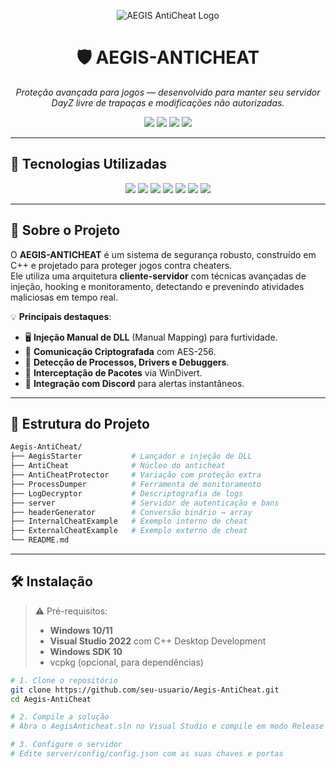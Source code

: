 <!-- Banner principal -->
<p align="center">
  <img src="https://img.shields.io/badge/AEGIS-ANTICHEAT-1f1f1f?style=for-the-badge&logo=shield&logoColor=white" alt="AEGIS AntiCheat Logo">
</p>

<h1 align="center">🛡️ AEGIS-ANTICHEAT</h1>
<p align="center">
  <em>Proteção avançada para jogos — desenvolvido para manter seu servidor DayZ livre de trapaças e modificações não autorizadas.</em>
</p>

<p align="center">
  <img src="https://img.shields.io/github/license/pedro-nuness/Aegis-AntiCheat?style=flat-square">
  <img src="https://img.shields.io/github/last-commit/pedro-nuness/Aegis-AntiCheat?style=flat-square">
  <img src="https://img.shields.io/github/stars/pedro-nuness/Aegis-AntiCheat?style=flat-square">
  <img src="https://img.shields.io/github/issues/pedro-nuness/Aegis-AntiCheat?style=flat-square">
</p>

---

## 🚀 Tecnologias Utilizadas

<p align="center">
  <img src="https://img.shields.io/badge/C++-00599C?style=for-the-badge&logo=cplusplus&logoColor=white">
  <img src="https://img.shields.io/badge/MinHook-1f1f1f?style=for-the-badge&logo=windows&logoColor=white">
  <img src="https://img.shields.io/badge/WinDivert-1f1f1f?style=for-the-badge">
  <img src="https://img.shields.io/badge/OpenSSL-721412?style=for-the-badge&logo=openssl&logoColor=white">
  <img src="https://img.shields.io/badge/cURL-073551?style=for-the-badge&logo=curl&logoColor=white">
  <img src="https://img.shields.io/badge/D++-1f1f1f?style=for-the-badge&logo=discord&logoColor=white">
  <img src="https://img.shields.io/badge/nlohmann/json-1f1f1f?style=for-the-badge&logo=json&logoColor=white">
</p>

---

## 📜 Sobre o Projeto

O **AEGIS-ANTICHEAT** é um sistema de segurança robusto, construído em C++ e projetado para proteger jogos contra cheaters.  
Ele utiliza uma arquitetura **cliente-servidor** com técnicas avançadas de injeção, hooking e monitoramento, detectando e prevenindo atividades maliciosas em tempo real.

💡 **Principais destaques**:
- 🖥️ **Injeção Manual de DLL** (Manual Mapping) para furtividade.
- 🔐 **Comunicação Criptografada** com AES-256.
- 🎯 **Detecção de Processos, Drivers e Debuggers**.
- 📡 **Interceptação de Pacotes** via WinDivert.
- 📲 **Integração com Discord** para alertas instantâneos.

---


## 📂 Estrutura do Projeto

```bash
Aegis-AntiCheat/
├── AegisStarter           # Lançador e injeção de DLL
├── AntiCheat              # Núcleo do anticheat
├── AntiCheatProtector     # Variação com proteção extra
├── ProcessDumper          # Ferramenta de monitoramento
├── LogDecryptor           # Descriptografia de logs
├── server                 # Servidor de autenticação e bans
├── headerGenerator        # Conversão binário → array
├── InternalCheatExample   # Exemplo interno de cheat
├── ExternalCheatExample   # Exemplo externo de cheat
└── README.md
```

---

## 🛠️ Instalação

> ⚠️ Pré-requisitos:
> - **Windows 10/11**
> - **Visual Studio 2022** com C++ Desktop Development
> - **Windows SDK 10**
> - vcpkg (opcional, para dependências)

```bash
# 1. Clone o repositório
git clone https://github.com/seu-usuario/Aegis-AntiCheat.git
cd Aegis-AntiCheat

# 2. Compile a solução
# Abra o AegisAnticheat.sln no Visual Studio e compile em modo Release

# 3. Configure o servidor
# Edite server/config/config.json com as suas chaves e portas
```

